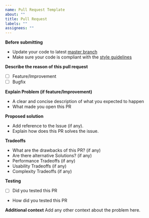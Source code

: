 ```yaml
---
name: Pull Request Template
about: ""
title: Pull Request
labels: ""
assignees: ""
---
```


**Before submitting**

- Update your code to latest [master branch](https://github.com/BoundaryStudio/Fluid/tree/master)
- Make sure your code is compliant with the [style guidelines](https://codeguide.co)

**Describe the reason of this pull request**

- [ ] Feature/Improvement
- [ ] Bugfix

**Explain Problem (if feature/Improvement)**

- A clear and concise description of what you expected to happen
- What made you open this PR

**Proposed solution**

- Add reference to the Issue (if any).
- Explain how does this PR solves the issue.

**Tradeoffs**

- What are the drawbacks of this PR? (if any)
- Are there alternative Solutions? (if any)
- Performance Tradeoffs (if any)
- Usability Tradeoffs (if any)
- Complexity Tradeoffs (if any)

**Testing**

- [ ] Did you tested this PR
- How did you tested this PR

**Additional context**
Add any other context about the problem here.
